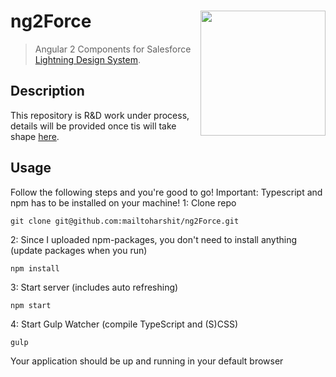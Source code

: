 # ng2Force [<img src="http://i.imgur.com/4qr8Rd6.png" align="right" width="200">](https://angular.io/)
> Angular 2 Components for Salesforce [Lightning Design System](https://www.lightningdesignsystem.com/). 

## Description
This repository is R&D work under process, details will be provided once tis will take shape [here](https://angular.io/docs/ts/latest/quickstart.html).

## Usage
Follow the following steps and you're good to go! Important: Typescript and npm has to be installed on your machine!
1: Clone repo
```
git clone git@github.com:mailtoharshit/ng2Force.git
```
2: Since I uploaded npm-packages, you don't need to install anything (update packages when you run)
```
npm install
```
3: Start server (includes auto refreshing)
```
npm start
```
4: Start Gulp Watcher (compile TypeScript and (S)CSS)
```
gulp
```

Your application should be up and running in your default browser
